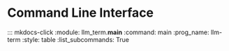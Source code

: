 # Command Line Interface

::: mkdocs-click
    :module: llm_term.__main__
    :command: main
    :prog_name: llm-term
    :style: table
    :list_subcommands: True
